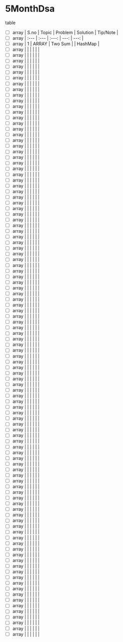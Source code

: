 # 5MonthDsa



table
 
- [ ] array     |  S.no   |  Topic                      |   Problem                                 | Solution        |          Tip/Note                |
- [ ] array     | :---    |   :---                      |    :---:                                  |      ---:       |            ---:                  |         
- [ ] array     |    1    |   ARRAY                     |   Two Sum                                 |                 |           HashMap                |   
- [ ] array     |         |                             |                                           |                 |                                  |         
- [ ] array     |         |                             |                                           |                 |                                  |         
- [ ] array     |         |                             |                                           |                 |                                  |         
- [ ] array     |         |                             |                                           |                 |                                  |         
- [ ] array     |         |                             |                                           |                 |                                  |         
- [ ] array     |         |                             |                                           |                 |                                  |         
- [ ] array     |         |                             |                                           |                 |                                  |         
- [ ] array     |         |                             |                                           |                 |                                  |         
- [ ] array     |         |                             |                                           |                 |                                  |         
- [ ] array     |         |                             |                                           |                 |                                  |         
- [ ] array     |         |                             |                                           |                 |                                  |         
- [ ] array     |         |                             |                                           |                 |                                  |         
- [ ] array     |         |                             |                                           |                 |                                  |         
- [ ] array     |         |                             |                                           |                 |                                  |         
- [ ] array     |         |                             |                                           |                 |                                  |         
- [ ] array     |         |                             |                                           |                 |                                  |         
- [ ] array     |         |                             |                                           |                 |                                  |         
- [ ] array     |         |                             |                                           |                 |                                  |         
- [ ] array     |         |                             |                                           |                 |                                  |         
- [ ] array     |         |                             |                                           |                 |                                  |         
- [ ] array     |         |                             |                                           |                 |                                  |         
- [ ] array     |         |                             |                                           |                 |                                  |         
- [ ] array     |         |                             |                                           |                 |                                  |         
- [ ] array     |         |                             |                                           |                 |                                  |         
- [ ] array     |         |                             |                                           |                 |                                  |         
- [ ] array     |         |                             |                                           |                 |                                  |         
- [ ] array     |         |                             |                                           |                 |                                  |         
- [ ] array     |         |                             |                                           |                 |                                  |         
- [ ] array     |         |                             |                                           |                 |                                  |         
- [ ] array     |         |                             |                                           |                 |                                  |         
- [ ] array     |         |                             |                                           |                 |                                  |         
- [ ] array     |         |                             |                                           |                 |                                  |         
- [ ] array     |         |                             |                                           |                 |                                  |         
- [ ] array     |         |                             |                                           |                 |                                  |         
- [ ] array     |         |                             |                                           |                 |                                  |         
- [ ] array     |         |                             |                                           |                 |                                  |         
- [ ] array     |         |                             |                                           |                 |                                  |         
- [ ] array     |         |                             |                                           |                 |                                  |         
- [ ] array     |         |                             |                                           |                 |                                  |         
- [ ] array     |         |                             |                                           |                 |                                  |         
- [ ] array     |         |                             |                                           |                 |                                  |         
- [ ] array     |         |                             |                                           |                 |                                  |         
- [ ] array     |         |                             |                                           |                 |                                  |         
- [ ] array     |         |                             |                                           |                 |                                  |         
- [ ] array     |         |                             |                                           |                 |                                  |         
- [ ] array     |         |                             |                                           |                 |                                  |         
- [ ] array     |         |                             |                                           |                 |                                  |         
- [ ] array     |         |                             |                                           |                 |                                  |         
- [ ] array     |         |                             |                                           |                 |                                  |         
- [ ] array     |         |                             |                                           |                 |                                  |         
- [ ] array     |         |                             |                                           |                 |                                  |         
- [ ] array     |         |                             |                                           |                 |                                  |         
- [ ] array     |         |                             |                                           |                 |                                  |         
- [ ] array     |         |                             |                                           |                 |                                  |         
- [ ] array     |         |                             |                                           |                 |                                  |         
- [ ] array     |         |                             |                                           |                 |                                  |         
- [ ] array     |         |                             |                                           |                 |                                  |         
- [ ] array     |         |                             |                                           |                 |                                  |         
- [ ] array     |         |                             |                                           |                 |                                  |         
- [ ] array     |         |                             |                                           |                 |                                  |         
- [ ] array     |         |                             |                                           |                 |                                  |         
- [ ] array     |         |                             |                                           |                 |                                  |         
- [ ] array     |         |                             |                                           |                 |                                  |         
- [ ] array     |         |                             |                                           |                 |                                  |         
- [ ] array     |         |                             |                                           |                 |                                  |         
- [ ] array     |         |                             |                                           |                 |                                  |         
- [ ] array     |         |                             |                                           |                 |                                  |         
- [ ] array     |         |                             |                                           |                 |                                  |         
- [ ] array     |         |                             |                                           |                 |                                  |         
- [ ] array     |         |                             |                                           |                 |                                  |         
- [ ] array     |         |                             |                                           |                 |                                  |         
- [ ] array     |         |                             |                                           |                 |                                  |         
- [ ] array     |         |                             |                                           |                 |                                  |         
- [ ] array     |         |                             |                                           |                 |                                  |         
- [ ] array     |         |                             |                                           |                 |                                  |         
- [ ] array     |         |                             |                                           |                 |                                  |         
- [ ] array     |         |                             |                                           |                 |                                  |         
- [ ] array     |         |                             |                                           |                 |                                  |         
- [ ] array     |         |                             |                                           |                 |                                  |         
- [ ] array     |         |                             |                                           |                 |                                  |         
- [ ] array     |         |                             |                                           |                 |                                  |         
- [ ] array     |         |                             |                                           |                 |                                  |         
- [ ] array     |         |                             |                                           |                 |                                  |         
- [ ] array     |         |                             |                                           |                 |                                  |         
- [ ] array     |         |                             |                                           |                 |                                  |         
- [ ] array     |         |                             |                                           |                 |                                  |         
- [ ] array     |         |                             |                                           |                 |                                  |         
- [ ] array     |         |                             |                                           |                 |                                  |         
- [ ] array     |         |                             |                                           |                 |                                  |         
- [ ] array     |         |                             |                                           |                 |                                  |         
- [ ] array     |         |                             |                                           |                 |                                  |         
- [ ] array     |         |                             |                                           |                 |                                  |         
- [ ] array     |         |                             |                                           |                 |                                  |         
- [ ] array     |         |                             |                                           |                 |                                  |         
- [ ] array     |         |                             |                                           |                 |                                  |         
- [ ] array     |         |                             |                                           |                 |                                  |         
- [ ] array     |         |                             |                                           |                 |                                  |         
- [ ] array     |         |                             |                                           |                 |                                  |         
- [ ] array     |         |                             |                                           |                 |                                  |         
- [ ] array     |         |                             |                                           |                 |                                  |         
- [ ] array     |         |                             |                                           |                 |                                  |         
- [ ] array     |         |                             |                                           |                 |                                  |         
- [ ] array     |         |                             |                                           |                 |                                  |         
- [ ] array     |         |                             |                                           |                 |                                  |         
